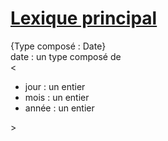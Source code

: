 # <ins>Lexique principal</ins>

<p>
{Type composé : Date}<br>
date : un type composé de<br>
 <<br>
  <ul>
    <li>jour  : un entier</li>
    <li>mois  : un entier</li>
    <li>année : un entier</li>
  </ul>
 ><br>
</p>

